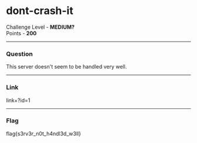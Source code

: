 # dont-crash-it

Challenge Level - __MEDIUM?__  
Points - __200__

---
### Question
This server doesn't seem to be handled very well.

---
### Link
link+?id=1

---
### Flag
flag{s3rv3r_n0t_h4ndl3d_w3ll}
